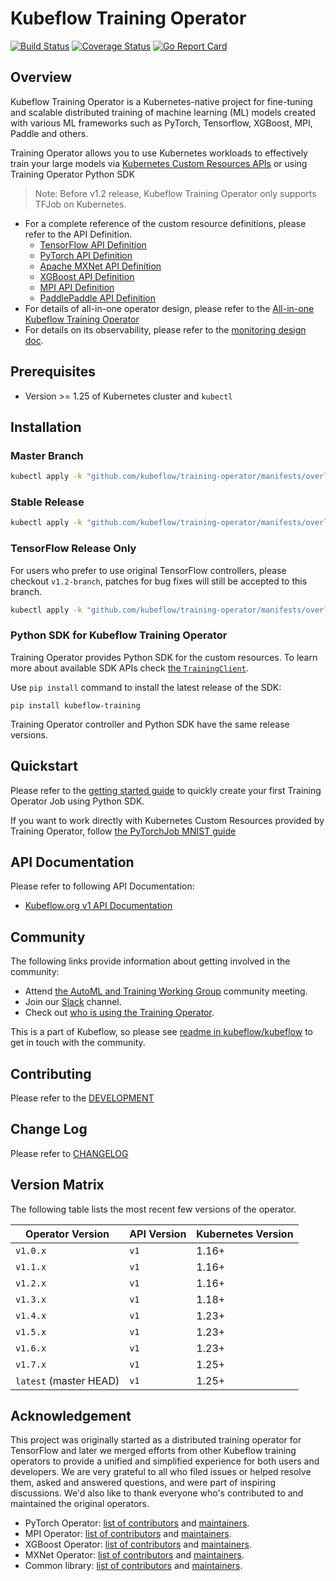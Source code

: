 # Kubeflow Training Operator

[![Build Status](https://github.com/kubeflow/training-operator/actions/workflows/test-go.yaml/badge.svg?branch=master)](https://github.com/kubeflow/training-operator/actions/workflows/test-go.yaml?branch=master)
[![Coverage Status](https://coveralls.io/repos/github/kubeflow/training-operator/badge.svg?branch=master)](https://coveralls.io/github/kubeflow/training-operator?branch=master)
[![Go Report Card](https://goreportcard.com/badge/github.com/kubeflow/training-operator)](https://goreportcard.com/report/github.com/kubeflow/training-operator)

## Overview

Kubeflow Training Operator is a Kubernetes-native project for fine-tuning and
scalable distributed training of machine learning (ML) models created with various ML frameworks
such as PyTorch, Tensorflow, XGBoost, MPI, Paddle and others.

Training Operator allows you to use Kubernetes workloads to effectively train your large models
via [Kubernetes Custom Resources APIs](https://kubernetes.io/docs/concepts/extend-kubernetes/api-extension/custom-resources/)
or using Training Operator Python SDK

> Note: Before v1.2 release, Kubeflow Training Operator only supports TFJob on Kubernetes.

- For a complete reference of the custom resource definitions, please refer to the API Definition.
  - [TensorFlow API Definition](pkg/apis/kubeflow.org/v1/tensorflow_types.go)
  - [PyTorch API Definition](pkg/apis/kubeflow.org/v1/pytorch_types.go)
  - [Apache MXNet API Definition](pkg/apis/kubeflow.org/v1/mxnet_types.go)
  - [XGBoost API Definition](pkg/apis/kubeflow.org/v1/xgboost_types.go)
  - [MPI API Definition](pkg/apis/kubeflow.org/v1/mpi_types.go)
  - [PaddlePaddle API Definition](pkg/apis/kubeflow.org/v1/paddlepaddle_types.go)
- For details of all-in-one operator design, please refer to the [All-in-one Kubeflow Training Operator](https://docs.google.com/document/d/1x1JPDQfDMIbnoQRftDH1IzGU0qvHGSU4W6Jl4rJLPhI/edit#heading=h.e33ufidnl8z6)
- For details on its observability, please refer to the [monitoring design doc](docs/monitoring/README.md).

## Prerequisites

- Version >= 1.25 of Kubernetes cluster and `kubectl`

## Installation

### Master Branch

```bash
kubectl apply -k "github.com/kubeflow/training-operator/manifests/overlays/standalone"
```

### Stable Release

```bash
kubectl apply -k "github.com/kubeflow/training-operator/manifests/overlays/standalone?ref=v1.7.0"
```

### TensorFlow Release Only

For users who prefer to use original TensorFlow controllers, please checkout `v1.2-branch`, patches for bug fixes will still be accepted to this branch.

```bash
kubectl apply -k "github.com/kubeflow/training-operator/manifests/overlays/standalone?ref=v1.2.0"
```

### Python SDK for Kubeflow Training Operator

Training Operator provides Python SDK for the custom resources. To learn more about available
SDK APIs check [the `TrainingClient`](sdk/python/kubeflow/training/api/training_client.py).

Use `pip install` command to install the latest release of the SDK:

```
pip install kubeflow-training
```

Training Operator controller and Python SDK have the same release versions.

## Quickstart

Please refer to the [getting started guide](https://www.kubeflow.org/docs/components/training/overview/#getting-started)
to quickly create your first Training Operator Job using Python SDK.

If you want to work directly with Kubernetes Custom Resources provided by Training Operator,
follow [the PyTorchJob MNIST guide](https://www.kubeflow.org/docs/components/training/tftraining/#running-the-mnist-example)

## API Documentation

Please refer to following API Documentation:

- [Kubeflow.org v1 API Documentation](docs/api/kubeflow.org_v1_generated.asciidoc)

## Community

The following links provide information about getting involved in the community:

- Attend [the AutoML and Training Working Group](https://docs.google.com/document/d/1MChKfzrKAeFRtYqypFbMXL6ZIc_OgijjkvbqmwRV-64/edit) community meeting.
- Join our [Slack](https://www.kubeflow.org/docs/about/community/#kubeflow-slack) channel.
- Check out [who is using the Training Operator](./docs/adopters.md).

This is a part of Kubeflow, so please see [readme in kubeflow/kubeflow](https://github.com/kubeflow/kubeflow#get-involved) to get in touch with the community.

## Contributing

Please refer to the [DEVELOPMENT](docs/development/developer_guide.md)

## Change Log

Please refer to [CHANGELOG](CHANGELOG.md)

## Version Matrix

The following table lists the most recent few versions of the operator.

| Operator Version       | API Version | Kubernetes Version |
| ---------------------- | ----------- | ------------------ |
| `v1.0.x`               | `v1`        | 1.16+              |
| `v1.1.x`               | `v1`        | 1.16+              |
| `v1.2.x`               | `v1`        | 1.16+              |
| `v1.3.x`               | `v1`        | 1.18+              |
| `v1.4.x`               | `v1`        | 1.23+              |
| `v1.5.x`               | `v1`        | 1.23+              |
| `v1.6.x`               | `v1`        | 1.23+              |
| `v1.7.x`               | `v1`        | 1.25+              |
| `latest` (master HEAD) | `v1`        | 1.25+              |

## Acknowledgement

This project was originally started as a distributed training operator for TensorFlow and later we merged efforts from other Kubeflow training operators to provide a unified and simplified experience for both users and developers. We are very grateful to all who filed issues or helped resolve them, asked and answered questions, and were part of inspiring discussions. We'd also like to thank everyone who's contributed to and maintained the original operators.

- PyTorch Operator: [list of contributors](https://github.com/kubeflow/pytorch-operator/graphs/contributors) and [maintainers](https://github.com/kubeflow/pytorch-operator/blob/master/OWNERS).
- MPI Operator: [list of contributors](https://github.com/kubeflow/mpi-operator/graphs/contributors) and [maintainers](https://github.com/kubeflow/mpi-operator/blob/master/OWNERS).
- XGBoost Operator: [list of contributors](https://github.com/kubeflow/xgboost-operator/graphs/contributors) and [maintainers](https://github.com/kubeflow/xgboost-operator/blob/master/OWNERS).
- MXNet Operator: [list of contributors](https://github.com/kubeflow/mxnet-operator/graphs/contributors) and [maintainers](https://github.com/kubeflow/mxnet-operator/blob/master/OWNERS).
- Common library: [list of contributors](https://github.com/kubeflow/common/graphs/contributors) and [maintainers](https://github.com/kubeflow/common/blob/master/OWNERS).
